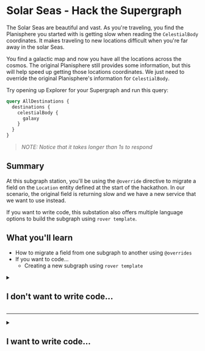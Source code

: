 # Solar Seas - Hack the Supergraph

The Solar Seas are beautiful and vast. As you're traveling, you find the Planisphere you started with is getting slow when reading the `CelestialBody` coordinates. It makes traveling to new locations difficult when you're far away in the solar Seas.

You find a galactic map and now you have all the locations across the cosmos. The original Planisphere still provides some information, but this will help speed up getting those locations coordinates. We just need to override the original Planisphere's information for `CelestialBody`.

Try opening up Explorer for your Supergraph and run this query:

```graphql
query AllDestinations {
  destinations {
    celestialBody {
      galaxy
    }
  }
}
```

>*NOTE: Notice that it takes longer than 1s to respond*

## Summary

At this subgraph station, you'll be using the `@override` directive to migrate a field on the `Location` entity defined at the start of the hackathon. In our scenario, the original field is returning slow and we have a new service that we want to use instead. 

If you want to write code, this substation also offers multiple language options to build the subgraph using `rover template`. 
 
## What you'll learn

- How to migrate a field from one subgraph to another using `@overrides`
- If you want to code...
  - Creating a new subgraph using `rover template`

<details>
 <summary><h2>I don't want to write code...</h2></summary>

You'll find a `schema.graphql` in this folder that is a copy of the schema you need from the start; use this file or make your edits.

Remember our schema from the `Location` we defined at the start:

```graphql
type Location @key(fields: "id") {
  id: ID!
  celestialBody: CelestialBody! @shareable # This is what we want to override
}
```

We want to do is override the `celestialBody` of `Location` since we have a faster datasource.

This can be done using `@overrides` directive once we've added it to the imported directives in our schema:

```graphql
extend schema
  @link(
    url: "https://specs.apollo.dev/federation/v2.0"
    import: ["@key", "@shareable", "@override"]
  )
```

Finally, we need to add the `@override` directive to `celestialBody` and declare what subgraph we want to override:

```graphql
type Location @key(fields: "id") {
  id: ID!
  celestialBody: CelestialBody! @shareable @override(from: "start")
}
```

*NOTE: If you named your starting subgraph something other than 'start', change that in your schema.*

We can add `solar-seas` into our Supergraph by publishing it using [rover].

First, you'll need to [Configure rover] for your Supergraph. Once rover is configured, we can use the `rover subgraph publish` command

```shell
rover subgraph publish {YOUR_SUPERGRAPH_ID}@main \
  --schema "./schema.graphql" \
  --name solar-seas \
  --routing-url "https://solar-seas-production.up.railway.app/"
```

We can see our Supergraph deployment in the "Launches" tab:

(image of successful launch - found bug in staging that is blocking this)

Now let's open up Explorer and try running the same query in explorer to see the query execute faster. Congratulations, you've completed Solar Seas! Head to either *cosmic-cove* or *space-beach* next.

---

Congratulations, you've completed Solar Seas! Head to either *cosmic-cove* or *space-beach* next.

</details>

---

<details>
 <summary><h2>I want to write code...</h2></summary>

This substation has instructions for JavaScript, Rust, or Python to develop the subgraph. Feel free to choose whichever you like.

>*NOTE: This subgraph station is meant to run on port 4003 based on the other subgraphs (start is on 4001, space-beach is on 4002 and cosmic-cove is on 4004)*

</details>